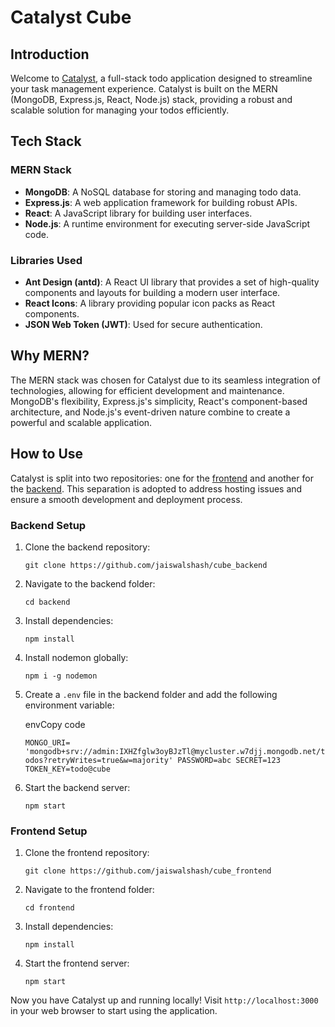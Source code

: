 
# Catalyst Cube

## Introduction

Welcome to [Catalyst](https://cube-frontend-three.vercel.app/), a full-stack todo application designed to streamline your task management experience. Catalyst is built on the MERN (MongoDB, Express.js, React, Node.js) stack, providing a robust and scalable solution for managing your todos efficiently.

## Tech Stack

### MERN Stack

-   **MongoDB**: A NoSQL database for storing and managing todo data.
-   **Express.js**: A web application framework for building robust APIs.
-   **React**: A JavaScript library for building user interfaces.
-   **Node.js**: A runtime environment for executing server-side JavaScript code.

### Libraries Used

-   **Ant Design (antd)**: A React UI library that provides a set of high-quality components and layouts for building a modern user interface.
-   **React Icons**: A library providing popular icon packs as React components.
-   **JSON Web Token (JWT)**: Used for secure authentication.

## Why MERN?

The MERN stack was chosen for Catalyst due to its seamless integration of technologies, allowing for efficient development and maintenance. MongoDB's flexibility, Express.js's simplicity, React's component-based architecture, and Node.js's event-driven nature combine to create a powerful and scalable application.

## How to Use

Catalyst is split into two repositories: one for the [frontend](https://github.com/jaiswalshash/cube_frontend) and another for the [backend](https://github.com/jaiswalshash/cube_backend). This separation is adopted to address hosting issues and ensure a smooth development and deployment process.

### Backend Setup

1.  Clone the backend repository:
    

    
    `git clone https://github.com/jaiswalshash/cube_backend` 
    
2.  Navigate to the backend folder:

    
    `cd backend` 
    
3.  Install dependencies:
    
    
    `npm install` 
    
4.  Install nodemon globally:
        
    `npm i -g nodemon` 
    
5.  Create a `.env` file in the backend folder and add the following environment variable:
    
    envCopy code
    
    `MONGO_URI= 'mongodb+srv://admin:IXHZfglw3oyBJzTl@mycluster.w7djj.mongodb.net/todos?retryWrites=true&w=majority'
PASSWORD=abc
SECRET=123
TOKEN_KEY=todo@cube` 
    
6.  Start the backend server:
   
    
    `npm start` 
    

### Frontend Setup

1.  Clone the frontend repository:
   
    
    `git clone https://github.com/jaiswalshash/cube_frontend` 
    
2.  Navigate to the frontend folder:

    
    `cd frontend` 
    
3.  Install dependencies:

    
    `npm install` 
    
4.  Start the frontend server:
    

    
    `npm start` 
    

Now you have Catalyst up and running locally! Visit `http://localhost:3000` in your web browser to start using the application.
